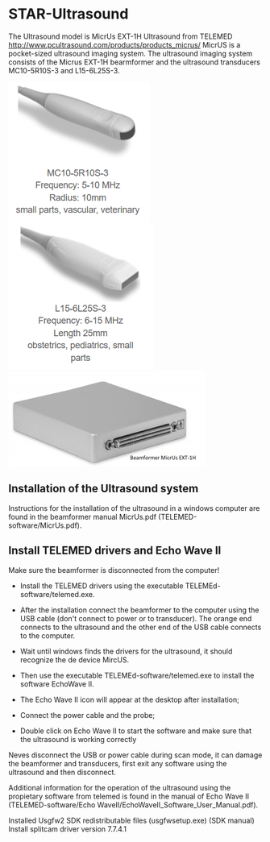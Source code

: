 # STAR-Ultrasound

The Ultrasound model is MicrUs EXT-1H Ultrasound from TELEMED http://www.pcultrasound.com/products/products_micrus/ 
MicrUS is a pocket-sized ultrasound imaging system. 
The ultrasound imaging system consists of the Micrus EXT-1H bearmformer and the ultrasound transducers MC10-5R10S-3 and L15-6L25S-3.

![Transducer 1](images/MC10-5R10S-3.PNG)
![Transducer 2](images/L15-6L25S-3.PNG)
![Beamformer](images/Ultrasound-Beamformer2.jpg)

## Installation of the Ultrasound system

Instructions for the installation of the ultrasound in a windows computer are found in the beamformer manual MicrUs.pdf (TELEMED-software/MicrUs.pdf). 

## Install TELEMED drivers and Echo Wave II

Make sure the beamformer is disconnected from the computer!
- Install the TELEMED drivers using the executable TELEMEd-software/telemed.exe.
- After the installation connect the beamformer to the computer using the USB cable (don't connect to power or to transducer). The orange end connects to the ultrasound and the other end of the USB cable connects to the computer.
- Wait until windows finds the drivers for the ultrasound, it should recognize the de device MircUS.

- Then use the executable TELEMEd-software/telemed.exe to install the software EchoWave II.
- The Echo Wave II icon will appear at the desktop after installation;
- Connect the power cable and the probe;
- Double click on Echo Wave II to start the software and make sure that the ultrasound is working correctly

Neves disconnect the USB or power cable during scan mode, it can damage the beamformer and transducers, first exit any software using the ultrasound and then disconnect.

Additional information for the operation of the ultrasound using the propietary software from telemed is found in the manual of Echo Wave II (TELEMED-software/Echo WaveII/EchoWaveII_Software_User_Manual.pdf).


Installed Usgfw2 SDK redistributable files (usgfwsetup.exe) (SDK manual)
Install splitcam driver version 7.7.4.1

 
